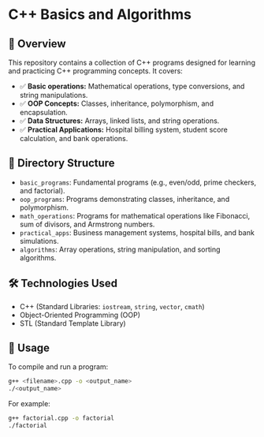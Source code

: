 # C++ Basics and Algorithms

## 🚀 Overview
This repository contains a collection of C++ programs designed for learning and practicing C++ programming concepts. It covers:
- ✅ **Basic operations:** Mathematical operations, type conversions, and string manipulations.
- ✅ **OOP Concepts:** Classes, inheritance, polymorphism, and encapsulation.
- ✅ **Data Structures:** Arrays, linked lists, and string operations.
- ✅ **Practical Applications:** Hospital billing system, student score calculation, and bank operations.

## 📁 **Directory Structure**
- `basic_programs`: Fundamental programs (e.g., even/odd, prime checkers, and factorial).
- `oop_programs`: Programs demonstrating classes, inheritance, and polymorphism.
- `math_operations`: Programs for mathematical operations like Fibonacci, sum of divisors, and Armstrong numbers.
- `practical_apps`: Business management systems, hospital bills, and bank simulations.
- `algorithms`: Array operations, string manipulation, and sorting algorithms.

## 🛠️ **Technologies Used**
- C++ (Standard Libraries: `iostream`, `string`, `vector`, `cmath`)
- Object-Oriented Programming (OOP)
- STL (Standard Template Library)

## 📝 **Usage**
To compile and run a program:
```bash
g++ <filename>.cpp -o <output_name>
./<output_name>
```
For example:
```bash
g++ factorial.cpp -o factorial
./factorial
```
